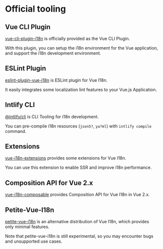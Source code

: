 # Official tooling

## Vue CLI Plugin

[vue-cli-plugin-i18n](https://github.com/kazupon/vue-cli-plugin-i18n) is officially provided as the Vue CLI Plugin.

With this plugin, you can setup the i18n environment for the Vue application, and support the i18n development environment.

## ESLint Plugin

[eslint-plugin-vue-i18n](https://github.com/intlify/eslint-plugin-vue-i18n) is ESLint plugin for Vue I18n.

It easily integrates some localization lint features to your Vue.js Application.

## Intlify CLI

[@intlify/cli](https://github.com/intlify/cli) is CLI Tooling for i18n development.

You can pre-compile i18n resources (`json5?`, `ya?ml`) with `intlify compile` command.

## Extensions

[vue-i18n-extensions](https://github.com/intlify/vue-i18n-extensions) provides some extensions for Vue I18n.

You can use this extension to enable SSR and improve i18n performance.

## Composition API for Vue 2.x

[vue-i18n-composable](https://github.com/intlify/vue-i18n-composable) provides Composition API for Vue I18n in Vue 2.x.

## Petite-Vue-I18n

[petite-vue-i18n](https://github.com/intlify/vue-i18n/tree/master/packages/petite-vue-i18n) is an alternative distribution of Vue I18n, which provides only minimal features.

Note that petite-vue-i18n is still experimental, so you may encounter bugs and unsupported use cases.
